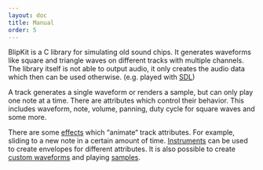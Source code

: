 ```yaml
---
layout: doc
title: Manual
order: 5
---
```


BlipKit is a C library for simulating old sound chips. It generates waveforms like square and triangle waves on different tracks with multiple channels. The library itself is not able to output audio, it only creates the audio data which then can be used otherwise. (e.g. played with [SDL](sdl))

A track generates a single waveform or renders a sample, but can only play one note at a time. There are attributes which control their behavior. This includes waveform, note, volume, panning, duty cycle for square waves and some more.

There are some [effects][effect] which “animate“ track attributes. For example, sliding to a new note in a certain amount of time. [Instruments][instruments] can be used to create envelopes for different attributes. It is also possible to create [custom waveforms][custom waveforms] and playing [samples][samples].

[sdl]: http://www.libsdl.org
[effect]: manual/effects/
[instruments]: manual/instruments/
[custom waveforms]: manual/waveforms/
[samples]: manual/samples/
